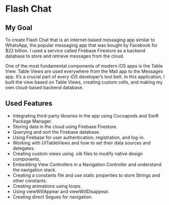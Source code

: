 # Flash Chat

## My Goal

To create Flash Chat that is an internet-based messaging app similar to WhatsApp, the popular messaging app that was bought by Facebook for $22 billion. I used a service called Firebase Firestore as a backend database to store and retrieve messages from the cloud.

One of the most fundamental components of modern iOS apps is the Table View. Table Views are used everywhere from the Mail app to the Messages app. It’s a crucial part of every iOS developer’s tool belt. In this application, I built the view based on Table Views, creating custom cells, and making my own cloud-based backend database.

## Used Features

* Integrating third-party libraries in the app using Cocoapods and Swift Package Manager.
* Storing data in the cloud using Firebase Firestore.
* Querying and sort the Firebase database.
* Using Firebase for user authentication, registration, and log-in.
* Working with UITableViews and how to set their data sources and delegates.
* Creating custom views using .xib files to modify native design components.
* Embedding View Controllers in a Navigation Controller and understand the navigation stack.
* Creating a constants file and use static properties to store Strings and other constants.
* Creating animations using loops.
* Using viewWillAppear and viewWillDisappear.
* Creating direct Segues for navigation.
